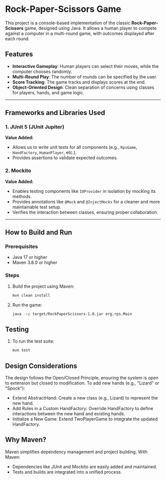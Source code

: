 # Rock-Paper-Scissors Game

This project is a console-based implementation of the classic **Rock-Paper-Scissors** game, designed using Java. It allows a human player to compete against a computer in a multi-round game, with outcomes displayed after each round.

## Features

- **Interactive Gameplay**: Human players can select their moves, while the computer chooses randomly.
- **Multi-Round Play**: The number of rounds can be specified by the user.
- **Score Tracking**: The game tracks and displays scores at the end.
- **Object-Oriented Design**: Clean separation of concerns using classes for players, hands, and game logic.

---

## Frameworks and Libraries Used

### 1. **JUnit 5 (JUnit Jupiter)**

**Value Added:**
- Allows us to write unit tests for all components (e.g., `RpsGame`, `HandFactory`, `HumanPlayer`, etc.).
- Provides assertions to validate expected outcomes.

### 2. **Mockito**

**Value Added:**
- Enables testing components like `IOProvider` in isolation by mocking its methods.
- Provides annotations like `@Mock` and `@InjectMocks` for a cleaner and more maintainable test setup.
- Verifies the interaction between classes, ensuring proper collaboration.

---

## How to Build and Run

### Prerequisites
- Java 17 or higher
- Maven 3.8.0 or higher

### Steps
1. Build the project using Maven:
   ```bash
   mvn clean install

2. Run the game:
   ```bash
   java -cp target/RockPaperScissors-1.0.jar org.rps.Main

## Testing
1. To run the test suite:
   ```bash
   mvn test

## Design Considerations

The design follows the Open/Closed Principle, ensuring the system is open to extension but closed to modification. To add new hands (e.g., "Lizard" or "Spock"):

- Extend AbstractHand: Create a new class (e.g., Lizard) to represent the new hand.
- Add Rules in a Custom HandFactory: Override HandFactory to define interactions between the new hand and existing hands.
- Initialize a New Game: Extend TwoPlayerGame to integrate the updated HandFactory.

## Why Maven?
Maven simplifies dependency management and project building. With Maven:

- Dependencies like JUnit and Mockito are easily added and maintained.
- Tests and builds are integrated into a unified process.

